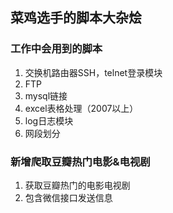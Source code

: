 ## 菜鸡选手的脚本大杂烩

### 工作中会用到的脚本

1. 交换机路由器SSH，telnet登录模块
2. FTP
3. mysql链接
4. excel表格处理（2007以上）
5. log日志模块
6. 网段划分

### 新增爬取豆瓣热门电影&电视剧

1. 获取豆瓣热门的电影电视剧
2. 包含微信接口发送信息
